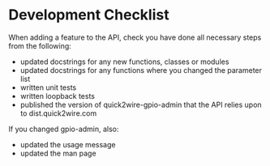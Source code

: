 Development Checklist
===================

When adding a feature to the API, check you have done all necessary steps from the following:

  * updated docstrings for any new functions, classes or modules
  * updated docstrings for any functions where you changed the parameter list
  * written unit tests
  * written loopback tests
  * published the version of quick2wire-gpio-admin that the API relies upon to dist.quick2wire.com

If you changed gpio-admin, also:

  * updated the usage message
  * updated the man page

 
